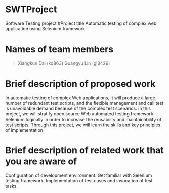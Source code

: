# SWTProject
Software Testing project
#Project title
 Automatic testing of complex web application using Selenium framework
# Names of team members
> Xiangkun Dai (xd863)
> Guangyu Lin (gl8429)
# Brief description of proposed work
In automatic testing of complex Web applications, it will produce a large number of redundant test scripts, and the flexible management and call test is unavoidable demand because of the complex test scenarios. In this project, we will stratify open source Web automated testing framework Selenium logically in order to increase the reusability and maintainability of test scripts. Through this project, we will learn the skills and key principles of implementation.

# Brief description of related work that you are aware of
Configuration of development environment. 
Get familiar with Selenium testing framework.
Implementation of test cases and invocation of test tasks.
